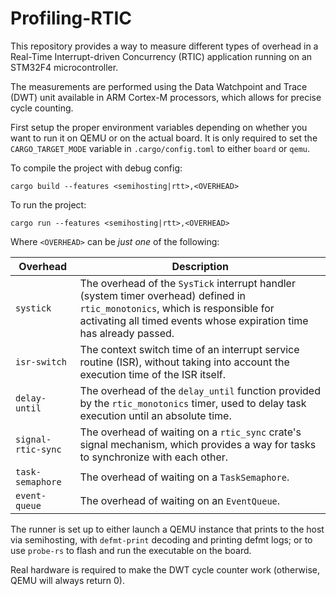 # Profiling-RTIC

This repository provides a way to measure different types of overhead in a Real-Time Interrupt-driven Concurrency (RTIC) application running on an STM32F4 microcontroller.

The measurements are performed using the Data Watchpoint and Trace (DWT) unit available in ARM Cortex-M processors, which allows for precise cycle counting.

First setup the proper environment variables depending on whether you want to run it on QEMU or on the actual board. It is only required to set the `CARGO_TARGET_MODE` variable in `.cargo/config.toml` to either `board` or `qemu`.

To compile the project with debug config:
```
cargo build --features <semihosting|rtt>,<OVERHEAD>
```

To run the project:
```
cargo run --features <semihosting|rtt>,<OVERHEAD>
```

Where `<OVERHEAD>` can be *just one* of the following:

| Overhead           | Description | 
|--------------------|-----------|
| `systick`          | The overhead of the `SysTick` interrupt handler (system timer overhead) defined in `rtic_monotonics`, which is responsible for activating all timed events whose expiration time has already passed. |
| `isr-switch`       | The context switch time of an interrupt service routine (ISR), without taking into account the execution time of the ISR itself. |
| `delay-until`      | The overhead of the `delay_until` function provided by the `rtic_monotonics` timer, used to delay task execution until an absolute time. |
| `signal-rtic-sync` | The overhead of waiting on a `rtic_sync` crate's signal mechanism, which provides a way for tasks to synchronize with each other. |
| `task-semaphore`   | The overhead of waiting on a `TaskSemaphore`. | 
| `event-queue`      | The overhead of waiting on an `EventQueue`. |

The runner is set up to either launch a QEMU instance that prints to the host via semihosting, with `defmt-print` decoding and printing defmt logs; or to use `probe-rs` to flash and run the executable on the board.

Real hardware is required to make the DWT cycle counter work (otherwise, QEMU will always return 0).